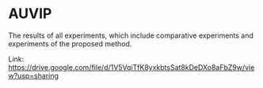 # AUVIP
The results of all experiments, which include comparative experiments and experiments of the proposed method.

Link: https://drive.google.com/file/d/1V5VqiTfK8yxkbtsSat8kDeDXo8aFbZ9w/view?usp=sharing

